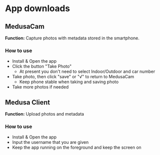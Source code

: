 # App downloads


## MedusaCam

**Function:** Capture photos with metadata stored in the smartphone.

### How to use
- Install & Open the app
- Click the button "Take Photo" 
	- At present you don't need to select Indoor/Outdoor and car number
- Take photo, then click "save" or "√" to return to MedusaCam 
	- Keep phone stable when taking and saving photo
- Take more photos if needed


## Medusa Client

**Function:** Upload photos and metadata

### How to use
- Install & Open the app
- Input the username that you are given 
- Keep the app running on the foreground and keep the screen on
